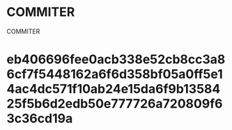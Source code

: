 # COMMITER
COMMITER






# eb406696fee0acb338e52cb8cc3a86cf7f5448162a6f6d358bf05a0ff5e14ac4dc571f10ab24e15da6f9b1358425f5b6d2edb50e777726a720809f63c36cd19a
